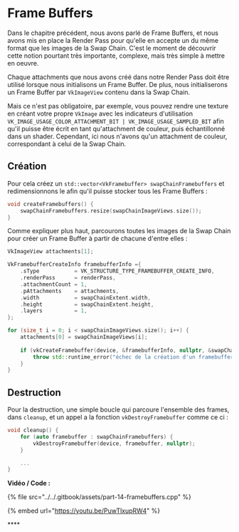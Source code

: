 # Frame Buffers

Dans le chapitre précédent, nous avons parlé de Frame Buffers, et nous avons mis en place la Render Pass pour qu'elle en accepte un du même format que les images de la Swap Chain. C'est le moment de découvrir cette notion pourtant très importante, complexe, mais très simple à mettre en oeuvre.

Chaque attachments que nous avons créé dans notre Render Pass doit être utilisé lorsque nous initialisons un Frame Buffer. De plus, nous initialiserons un Frame Buffer par `VkImageView` contenu dans la Swap Chain. 

Mais ce n'est pas obligatoire, par exemple, vous pouvez rendre une texture en créant votre propre `VkImage` avec les indicateurs d'utilisation `VK_IMAGE_USAGE_COLOR_ATTACHMENT_BIT | VK_IMAGE_USAGE_SAMPLED_BIT` afin qu'il puisse être écrit en tant qu'attachment de couleur, puis échantillonné dans un shader. Cependant, ici nous n'avons qu'un attachment de couleur, correspondant à celui de la Swap Chain.

## Création

Pour cela créez un `std::vector<VkFramebuffer> swapChainFramebuffers` et redimensionnons le  afin qu'il puisse stocker tous les Frame Buffers :

```cpp
void createFramebuffers() {
    swapChainFramebuffers.resize(swapChainImageViews.size());
}
```

Comme expliquer plus haut, parcourons toutes les images de la Swap Chain pour créer un Frame Buffer à partir de chacune d'entre elles :

```cpp
VkImageView attachments[1];

VkFramebufferCreateInfo framebufferInfo ={
    .sType           = VK_STRUCTURE_TYPE_FRAMEBUFFER_CREATE_INFO,
    .renderPass      = renderPass,
    .attachmentCount = 1,
    .pAttachments    = attachments,
    .width           = swapChainExtent.width,
    .height          = swapChainExtent.height,
    .layers          = 1,
};

for (size_t i = 0; i < swapChainImageViews.size(); i++) {
    attachments[0] = swapChainImageViews[i];    
    
    if (vkCreateFramebuffer(device, &framebufferInfo, nullptr, &swapChainFramebuffers[i]) != VK_SUCCESS) {
        throw std::runtime_error("échec de la création d'un framebuffer!");
    }
}
```

## Destruction

Pour la destruction, une simple boucle qui parcoure l'ensemble des frames, dans `cleanup`, et un appel a la fonction `vkDestroyFramebuffer` comme ce ci :

```cpp
void cleanup() {
    for (auto framebuffer : swapChainFramebuffers) {
        vkDestroyFramebuffer(device, framebuffer, nullptr);
    }

    ...
}
```

**Vidéo / Code :**

{% file src="../../.gitbook/assets/part-14-framebuffers.cpp" %}

{% embed url="https://youtu.be/PuwTlxupRW4" %}

\*\*\*\*

